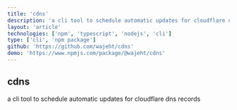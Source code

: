 ```yaml
---
title: 'cdns'
description: 'a cli tool to schedule automatic updates for cloudflare dns records'
layout: 'article'
technologies: ['npm', 'typescript', 'nodejs', 'cli']
type: ['cli', 'npm package']
github: 'https://github.com/wajeht/cdns'
demo: 'https://www.npmjs.com/package/@wajeht/cdns'
---
```


## cdns

a cli tool to schedule automatic updates for cloudflare dns records
